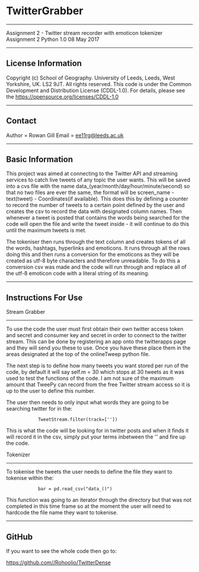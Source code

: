 # TwitterGrabber
------------------
Assignment 2 - Twitter stream recorder with emoticon tokenizer
Assignment 2 Python 1.0 08 May 2017

------------------
License Information
------------------
Copyright (c) School of Geography.
University of Leeds, Leeds, West Yorkshire, UK. LS2 9JT.
All rights reserved.
This code is under the Common Development and Distribution License (CDDL-1.0).
For details, please see the https://opensource.org/licenses/CDDL-1.0

-------------------
Contact
-------------------
Author = Rowan Gill
Email = ee11rg@leeds.ac.uk

------------------
Basic Information
------------------
This project was aimed at connecting to the Twitter API and streaming services to catch live tweets of any topic the user wants. This will
be saved into a cvs file with the name data_(year/month/day/hour/minute/second) so that no two files are ever the same, the format will be 
screen_name - text(tweet) - Coordinates(if available). This does this by defining a counter to record the number of tweets to a certain point 
defined by the user and creates the csv to record the data with designated column names. Then whenever a tweet is posted that contains the 
words being searched for the code will open the file and write the tweet inside - it will continue to do this until the maximum tweets is met.

The tokeniser then runs through the text column and creates tokens of all the words, hashtags, hyperlinks and emoticons. It runs through all the
rows doing this and then runs a conversion for the emoticons as they will be created as utf-8 byte characters and therefore unreadable. To do this
a conversion csv was made and the code will run through and replace all of the utf-8 emoticon code with a literal string of its meaning.

---------------------
Instructions For Use
---------------------
Stream Grabber
**************

To use the code the user must first obtain their own twitter access token and secret and consumer key and secret in order to connect to the twitter
stream. This can be done by registering an app onto the twitterapps page and they will send you these to use. Once you have these place them in the 
areas designated at the top of the onlineTweep python file. 

The next step is to define how many tweets you want stored per run of the code, by default it will say self.m = 30 which stops at 30 tweets as it 
was used to test the functions of the code. I am not sure of the maximum amount that TweePy can record from the free Twitter stream access so it is 
up to the user to define this number.

The user then needs to only input what words they are going to be searching twitter for in the:

				TweetStream.filter(track=[''])

This is what the code will be looking for in twitter posts and when it finds it will record it in the csv, simply put your terms inbetween the ''
and fire up the code.


Tokenizer
*********

To tokenise the tweets the user needs to define the file they want to tokenise within the:

				bar = pd.read_csv("data_()")
				
This function was going to an iterator through the directory but that was not completed in this time frame so at the moment the user will need to 
hardcode the file name they want to tokenise.



------------------
GitHub
------------------
If you want to see the whole code then go to:

https://github.com//Rohoolio/TwitterDense
